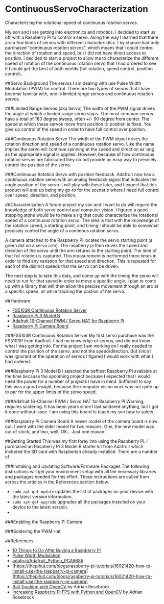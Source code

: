 # ContinuousServoCharacterization
Characterizing the rotational speed of continuous rotation servos.

My son and I are getting into electronics and robotics.  I decided to start us off with a Raspberry Pi to control a servo.  Along the way I learned that there are a few kinds of servos with different characteristics.  I by chance had only purchased "continuous rotation servos", which means that I could control the direction of rotation and speed, but I did not have direct access to position.  I decided to start a project to allow me to characterize the different speed of rotation of the continuous rotation servo that I had ordered to see if I could get the best of both worlds (full rotation, speed control, position control).

##Servo Background
The servos I am dealing with use Pulse Width Modulation (PWM) for control.  There are two types of servos that I have become familiar with, one is limited range servos and continuous rotation servos.

###Limited Range Servos (aka Servo)
The width of the PWM signal drives the angle at which a limited range servo stops.  The most common servos have a total of 180 degree sweep, often +/- 90 degree from center.  The speed at which these servos move from position to position is fixed.  You give up control of the speed in order to have full control over position.

###Continuous Rotation Servo
The width of the PWM signal drives the rotation direction and speed of a continuous rotation servo.  Like the name implies the servo will continue spinning at the speed and direction as long as the appropriate signal is applied.  However, because of how continuous rotation servos are fabricated they do not provide an easy way to precisely control the position of the servo.  

###Continuous Rotation Servo with position feedback.
Adafruit now has a continuous rotation servo with an analog feedback signal that indicates the angle position of the servo.  I will play with these later, and I expect that this product will end up being my go-to for the scenario where I need full control over speed, direction, and position.


##Characterization
A future project my son and I want to do will require the knowledge of both servo control and computer vision.  I figured a good stepping stone would be to make a rig that could characterize the rotational speed of a continuous rotation servo.  The idea is that with the knowledge of the rotation speed, a starting point, and timing I should be able to somewhat precisely control the angle of a continous rotation servo.

A camera attached to the Raspberry Pi locates the servo starting point (a green dot on a servo arm).  The raspberry pi then drives the speed and direction of the servo until the arm returns to the starting point.  The time of that full rotation is captured.  This measurement is performed three times in order to find any variation for that speed and direction.  This is repeated for each of the distinct speeds that the servo can be driven.

The next step is to take this data, and come up with the timing the servo will need to run for that speed in order to move a specific angle.  I plan to come up with a library that will then allow the precise movement through an arc at a specific speed, all while tracking the postion of hte servo.  

##Hardware
- [FS5103R Continuous Rotation Server](https://www.adafruit.com/product/154)
- [Raspberry Pi 3 Model B](https://www.adafruit.com/products/3055)
- [Adafruit 16-Channel PWM / Servo HAT for Raspberry Pi](https://www.adafruit.com/products/2327)
- [Raspberry Pi Camera Board](https://www.adafruit.com/products/1367)

###FS5103R Continuous Rotation Server
My first servo purchase was the FS5103R from Aadfruit.  I had no knowledge of servos, and did not know what I was getting into. For the project I am working on I really needed to control the position of the servo, and not the speed/direction.  But since I was ignorant of the operation of servos I figured I would work with what I had ordered.

###Raspberry Pi 3 Model B
I selected the beffiest Raspberry Pi available at the time because the upcoming project because I expected that I would need the power for a number of projects I have in mind.  Sufficient to say this was a good insight, because the computer vision work was not quite up to par for the upper limits of the servo speed.

###Adafruit 16-Channel PWM / Servo HAT for Raspberry Pi
Warning, requires soldering.  It has been years since I last soldered anything, but I got it done without issue.  I am using this board to teach my son how to solder.

###Raspberry Pi Camera Board
A newer model of the camera board is now out. I went with the older model for two reasons. One, the new model was out of stock, and two, well, OK... Just one reason.

##Getting Started
This was my first foray into using the Raspberry Pi.  I purchased an Raspberry Pi 3 Model B starter kit from Adafruit which included the SD card with Raspberian already installed.  There are a number of 

###Installing and Updating Software/Firmware Packages
The following instructions will get your environment setup with all the necessary libraries and packages needed for this effort.  These instructions are culled from across the articles in the References section below.

- `sudo apt-get update` updates the list of packages on your device with the latest version information.
- `sudo apt-get upgrade` upgrades all the packages installed on your device to the latest version.
- 

###Enabling the Raspberry Pi Camera


###Soldering the PWM Hat


##References
- [10 Things to Do After Buying a Raspberry PI](https://startingelectronics.org/articles/raspberry-PI/ten-things-raspberry-PI/)
- [Pulse Width Modulation](https://learn.sparkfun.com/tutorials/pulse-width-modulation)
- [adafruit/Adafruit_Python_PCA9685](https://github.com/adafruit/Adafruit_Python_PCA9685)
- [https://thepihut.com/blogs/raspberry-pi-tutorials/16021420-how-to-install-use-the-raspberry-pi-camera](https://thepihut.com/blogs/raspberry-pi-tutorials/16021420-how-to-install-use-the-raspberry-pi-camera)
- [Ball Tracking with OpenCV](http://www.pyimagesearch.com/2015/09/14/ball-tracking-with-opencv/) by Adrian Rosebrock
- [Increasing Raspberry Pi FPS with Python and OpenCV](http://www.pyimagesearch.com/2015/12/28/increasing-raspberry-pi-fps-with-python-and-opencv/) by Adrian Rosebrock


